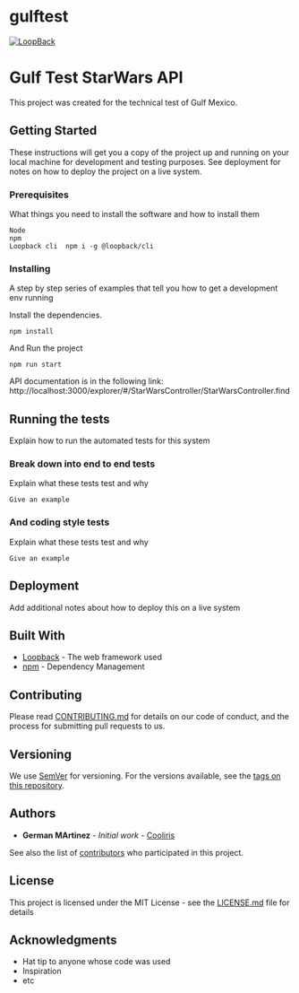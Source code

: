 # gulftest

[![LoopBack](https://github.com/strongloop/loopback-next/raw/master/docs/site/imgs/branding/Powered-by-LoopBack-Badge-(blue)-@2x.png)](http://loopback.io/)

# Gulf Test StarWars API

This project was created for the technical test of Gulf Mexico.


## Getting Started

These instructions will get you a copy of the project up and running on your local machine for development and testing purposes. See deployment for notes on how to deploy the project on a live system.

### Prerequisites

What things you need to install the software and how to install them

```
Node
npm
Loopback cli  npm i -g @loopback/cli

```

### Installing

A step by step series of examples that tell you how to get a development env running

Install the dependencies.

```
npm install
```

And Run the project

```
npm run start
```

API documentation is in the following link:
http://localhost:3000/explorer/#/StarWarsController/StarWarsController.find

## Running the tests

Explain how to run the automated tests for this system

### Break down into end to end tests

Explain what these tests test and why

```
Give an example
```

### And coding style tests

Explain what these tests test and why

```
Give an example
```

## Deployment

Add additional notes about how to deploy this on a live system

## Built With

* [Loopback](https://loopback.io/) - The web framework used
* [npm](https://www.npmjs.com/) - Dependency Management


## Contributing

Please read [CONTRIBUTING.md](https://gist.github.com/PurpleBooth/b24679402957c63ec426) for details on our code of conduct, and the process for submitting pull requests to us.

## Versioning

We use [SemVer](http://semver.org/) for versioning. For the versions available, see the [tags on this repository](https://github.com/coolirisroto/gulf-test/tags).

## Authors

* **German MArtinez** - *Initial work* - [Cooliris](https://github.com/coolirisroto)

See also the list of [contributors](https://github.com/coolirisroto/gulf-test/contributors) who participated in this project.

## License

This project is licensed under the MIT License - see the [LICENSE.md](LICENSE.md) file for details

## Acknowledgments

* Hat tip to anyone whose code was used
* Inspiration
* etc
